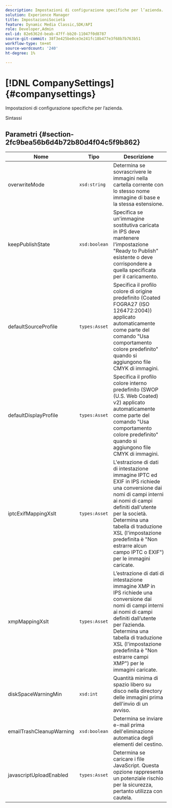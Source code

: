 ```yaml
---
description: Impostazioni di configurazione specifiche per l’azienda.
solution: Experience Manager
title: ImpostazioniSocietà
feature: Dynamic Media Classic,SDK/API
role: Developer,Admin
exl-id: 82e6362d-beab-47ff-bb20-11047f0d8787
source-git-commit: 38f3e425be0ce3e241fc18b477e3f68b7b763b51
workflow-type: tm+mt
source-wordcount: '240'
ht-degree: 1%

---
```


# [!DNL CompanySettings]{#companysettings}

Impostazioni di configurazione specifiche per l’azienda.

Sintassi

## Parametri {#section-2fc9bea56b6d4b72b80d4f04c5f9b862}

| Nome | Tipo | Descrizione |
|---|---|---|
| overwriteMode | `xsd:string` | Determina se sovrascrivere le immagini nella cartella corrente con lo stesso nome immagine di base e la stessa estensione. |
| keepPublishState | `xsd:boolean` | Specifica se un&#39;immagine sostitutiva caricata in IPS deve mantenere l&#39;impostazione &quot;Ready to Publish&quot; esistente o deve corrispondere a quella specificata per il caricamento. |
| defaultSourceProfile | `types:Asset` | Specifica il profilo colore di origine predefinito (Coated FOGRA27 (ISO 126472:2004)) applicato automaticamente come parte del comando &quot;Usa comportamento colore predefinito&quot; quando si aggiungono file CMYK di immagini. |
| defaultDisplayProfile | `types:Asset` | Specifica il profilo colore interno predefinito (SWOP (U.S. Web Coated) v2) applicato automaticamente come parte del comando &quot;Usa comportamento colore predefinito&quot; quando si aggiungono file CMYK di immagini. |
| iptcExifMappingXslt | `types:Asset` | L&#39;estrazione di dati di intestazione immagine IPTC ed EXIF in IPS richiede una conversione dai nomi di campi interni ai nomi di campi definiti dall&#39;utente per la società. Determina una tabella di traduzione XSL (l&#39;impostazione predefinita è &quot;Non estrarre alcun campo IPTC o EXIF&quot;) per le immagini caricate. |
| xmpMappingXslt | `types:Asset` | L’estrazione di dati di intestazione immagine XMP in IPS richiede una conversione dai nomi di campi interni ai nomi di campi definiti dall’utente per l’azienda. Determina una tabella di traduzione XSL (l&#39;impostazione predefinita è &quot;Non estrarre campi XMP&quot;) per le immagini caricate. |
| diskSpaceWarningMin | `xsd:int` | Quantità minima di spazio libero su disco nella directory delle immagini prima dell&#39;invio di un avviso. |
| emailTrashCleanupWarning | `xsd:boolean` | Determina se inviare e-mail prima dell&#39;eliminazione automatica degli elementi del cestino. |
| javascriptUploadEnabled | `types:Asset` | Determina se caricare i file JavaScript. Questa opzione rappresenta un potenziale rischio per la sicurezza, pertanto utilizza con cautela. |
